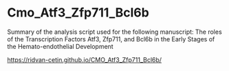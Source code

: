 # Cmo_Atf3_Zfp711_Bcl6b
Summary of the analysis script used for the following manuscript: The roles of the Transcription Factors Atf3, Zfp711, and Bcl6b in the Early Stages of the Hemato-endothelial Development 


https://ridvan-cetin.github.io/CMO_Atf3_Zfp711_Bcl6b/
